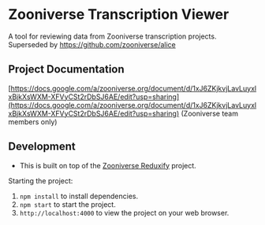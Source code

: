 # Zooniverse Transcription Viewer

A tool for reviewing data from Zooniverse transcription projects. Superseded by https://github.com/zooniverse/alice

## Project Documentation

[https://docs.google.com/a/zooniverse.org/document/d/1xJ6ZKjkvjLavLuyxlxBjkXsWXM-XFVyCSt2rDbSJ6AE/edit?usp=sharing](https://docs.google.com/a/zooniverse.org/document/d/1xJ6ZKjkvjLavLuyxlxBjkXsWXM-XFVyCSt2rDbSJ6AE/edit?usp=sharing) (Zooniverse team members only)

## Development

* This is built on top of the [Zooniverse Reduxify](https://github.com/zooniverse/zoo-reduxify) project.

Starting the project:

1. `npm install` to install dependencies.
2. `npm start` to start the project.
3. `http://localhost:4000` to view the project on your web browser.
